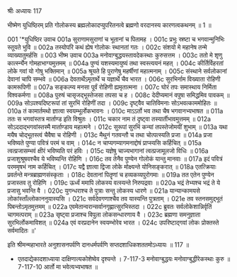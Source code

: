 श्रीः
अध्यायः 117

भीष्मेण युधिष्ठिरम् प्रति गोलोकस्य ब्रह्मलोकादप्युपरितनत्वे ब्रह्मणो वरदानस्य कारणत्वकथनम् ॥ 1 ॥

001	'*युधिष्ठिर उवाच 
001a	सुराणामसुराणां च भूतानां च पितामह ।
001c	प्रभुः स्रष्टा च भगवान्मुनिभिः स्तूयते भुवि ॥
002a	तस्योपरि कथं ह्येष गोलोकः स्थानतां गतः ।
002c	संशयो मे महानेष तन्मे व्याख्यातुमर्हसि ॥
003	भीष्म उवाच 
003a	मनोवाग्बुद्धयस्तावदेकस्थाः कुरुसत्तम ।
003c	ततो मे शृणु कार्त्स्न्येन गोमहाभाग्यमुत्तमम् ॥
004a	पुण्यं यशस्यमायुष्यं तथा स्वस्त्ययनं महत् ।
004c	कीर्तिर्विहरतां लोके गवां यो गोषु भक्तिमान् ॥
005a	श्रूयते हि पुराणेषु महर्षीणां महात्मनाम् ।
005c	संस्थाने सर्वलोकानां देवानां चापि सम्भवे ॥
006a	देवतार्थेऽमृतार्थे च यज्ञार्थे चैव भारत ।
006c	सुरभिर्नाम विख्याता रोहिणी कामरूपिणी ॥
007a	सङ्कल्प्य मनसा पूर्वं रोहिणी ह्यमृतात्मना ।
007c	घोरं तपः समास्थाय निर्मिता विश्वकर्मणा ॥
008a	पुरुषं चासृजद्भूस्तेजसा तपसा च ह ।
008c	देदीप्यमानं वपुषा समिद्धमिव पावकम् ॥
009a	सोऽपश्यदिष्टरूपां तां सुरभिं रोहिणीं तदा ।
009c	दृष्ट्वैव चातिविमनाः सोऽभवत्काममोहितः ॥
010a	तं कामार्तमथो ज्ञात्वा स्वयम्भूर्लोकभावनः ।
010c	माऽऽर्तो भव तथा चैष भगवानभ्यभाषत ॥
011a	ततः स भगवांस्तत्र मार्ताण्ड इति विश्रुतः ।
011c	चकार नाम तं दृष्ट्वा तस्यार्तीभावमुत्तमम् ॥
012a	सोऽददाद्भगवांस्तस्मै मार्ताण्डाय महात्मने ।
012c	सुरूपां सुरभिं कन्यां तपस्तेजोमयीं शुभाम् ॥
013a	यथा मयैष चोद्भूतस्त्वं चैवैषा च रोहिणी ।
013c	मैथुनं गतवन्तौ च तथा चोत्पत्स्यति प्रजा ॥
014a	प्रजा भविष्यते पुण्या पवित्रं परमं च वाम् ।
014c	न चाप्यगम्यागमनाद्दोषं प्राप्स्यसि कर्हिचित् ॥
015a	त्वत्प्रजासम्भवं क्षीरं भविष्यति परं हविः ।
015c	यज्ञेषु चाज्यभागानां त्वत्प्रजामूलजो विधिः ॥
016a	प्रजाशुश्रूषवश्चैव ये भविष्यन्ति रोहिणि ।
016c	तव तेनैव पुण्येन गोलोकं यान्तु मानवाः ॥
017a	इदं पवित्रं परममृषभं नाम कर्हिचित् ।
017c	यद्वै ज्ञात्वा द्विजा लोके मोक्ष्यन्ते योनिसङ्करात् ॥
018a	एतत्क्रियाः प्रवर्तन्ते मन्त्रब्राह्मणसंस्कृताः ।
018c	देवतानां पितॄणां च हव्यकव्यपुरोगमाः ॥
019a	तत एतेन पुण्येन प्रजास्तव तु रोहिणि ।
019c	ऊर्ध्वं ममापि लोकस्य वत्स्यन्ते निरुपद्रवाः ॥
020a	भद्रं तेभ्यश्च भद्रं ते ये प्रजासु भवन्ति वै ।
020c	युगन्धराश्च ते पुत्राः सन्तु लोकस्य धारणे ॥
021a	यान्यान्कामयसे लोकांस्ताँल्लोकाननुयास्यसि ।
021c	सर्वदेवगणाश्चैव तव यास्यन्ति पुत्रताम् ।
021e	तव स्तनसमुद्भूतं पिबन्तोऽमृतमुत्तमम् ॥
022a	एवमेतान्वरान्सर्वानगृह्णात्सुरभिस्तदा ।
022c	ब्रुवतः सर्वलोकेशान्निर्वृतिं चागमत्पराम् ॥
023a	सृष्ट्वा प्रजाश्च विपुला लोकसन्धारणाय वै ।
023c	ब्रह्मणा समनुज्ञाता सुरभिर्लोकमाविशत् ॥
024a	एवं वरप्रदानेन स्वयम्भोरेव भारत ।
024c	उपरिष्टाद्गवां लोकः प्रोक्तस्ते सर्वमादितः ॥' 

इति श्रीमन्महाभारते अनुशासनपर्वणि दानधर्मपर्वणि सप्तदशाधिकशततमोऽध्यायः ॥ 117 ॥

* एतदाद्येकादशाध्याया दाक्षिणात्यकोशेष्वेव दृश्यन्ते । 7-117-3 मनोवाग्बुद्धयः मनोवाग्बुद्धीरेकस्थाः कुरु ॥ 7-117-10 आर्तो मा भवेत्यभ्यभाषत ॥
